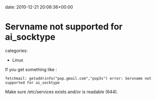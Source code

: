 


date: 2010-12-21 20:06:36+00:00


# Servname not supported for ai_socktype

categories:
- Linux


If you get something like :

`fetchmail: getaddrinfo("pop.gmail.com","pop3s") error: Servname not supported for ai_socktype`

Make sure /etc/services exists and/or is readable (644).


